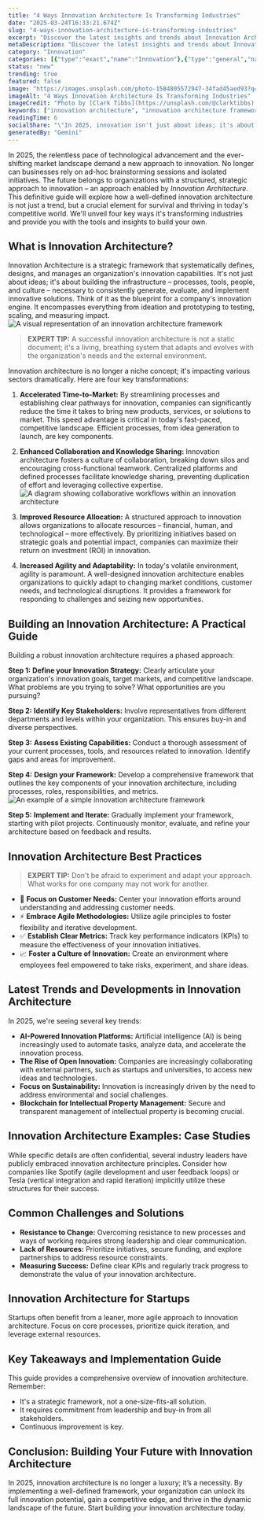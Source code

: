 ```yaml
---
title: "4 Ways Innovation Architecture Is Transforming Industries"
date: "2025-03-24T16:33:21.674Z"
slug: "4-ways-innovation-architecture-is-transforming-industries"
excerpt: "Discover the latest insights and trends about Innovation Architecture. This comprehensive guide covers everything you need to know about Innovation Architecture in 2025."
metaDescription: "Discover the latest insights and trends about Innovation Architecture. This comprehensive guide covers everything you need to know about Innovation Archite..."
category: "Innovation"
categories: [{"type":"exact","name":"Innovation"},{"type":"general","name":"Business Strategy"},{"type":"medium","name":"Digital Transformation"},{"type":"specific","name":"Agile Development"},{"type":"niche","name":"Microservices"}]
status: "new"
trending: true
featured: false
image: "https://images.unsplash.com/photo-1504805572947-34fad45aed93?q=85&w=1200&fit=max&fm=webp&auto=compress"
imageAlt: "4 Ways Innovation Architecture Is Transforming Industries"
imageCredit: "Photo by [Clark Tibbs](https://unsplash.com/@clarktibbs) on Unsplash"
keywords: ["innovation architecture", "innovation architecture framework", "enterprise innovation architecture", "building an innovation architecture", "innovation architecture best practices", "innovation architecture consulting", "how to implement innovation architecture", "innovation architecture examples", "what is innovation architecture?", "innovation architecture for startups"]
readingTime: 6
socialShare: "\"In 2025, innovation isn't just about ideas; it's about building the infrastructure to consistently deliver them.  Innovation architecture is the blueprint for that future.\""
generatedBy: "Gemini"
---
```


In 2025, the relentless pace of technological advancement and the ever-shifting market landscape demand a new approach to innovation.  No longer can businesses rely on ad-hoc brainstorming sessions and isolated initiatives.  The future belongs to organizations with a structured, strategic approach to innovation – an approach enabled by *Innovation Architecture*.  This definitive guide will explore how a well-defined innovation architecture is not just a trend, but a crucial element for survival and thriving in today's competitive world.  We'll unveil four key ways it's transforming industries and provide you with the tools and insights to build your own.

## What is Innovation Architecture?

Innovation Architecture is a strategic framework that systematically defines, designs, and manages an organization's innovation capabilities.  It's not just about ideas; it's about building the infrastructure – processes, tools, people, and culture – necessary to consistently generate, evaluate, and implement innovative solutions. Think of it as the blueprint for a company's innovation engine.  It encompasses everything from ideation and prototyping to testing, scaling, and measuring impact. ![A visual representation of an innovation architecture framework](https://images.unsplash.com/photo-1451187580459-43490279c0fa?q=85&w=1200&fit=max&fm=webp&auto=compress)

> **EXPERT TIP:**  A successful innovation architecture is not a static document; it's a living, breathing system that adapts and evolves with the organization's needs and the external environment.


Innovation architecture is no longer a niche concept; it's impacting various sectors dramatically. Here are four key transformations:

1. **Accelerated Time-to-Market:** By streamlining processes and establishing clear pathways for innovation, companies can significantly reduce the time it takes to bring new products, services, or solutions to market. This speed advantage is critical in today's fast-paced, competitive landscape.  Efficient processes, from idea generation to launch, are key components.

2. **Enhanced Collaboration and Knowledge Sharing:**  Innovation architecture fosters a culture of collaboration, breaking down silos and encouraging cross-functional teamwork.  Centralized platforms and defined processes facilitate knowledge sharing, preventing duplication of effort and leveraging collective expertise. ![A diagram showing collaborative workflows within an innovation architecture](https://images.unsplash.com/photo-1484417894907-623942c8ee29?q=85&w=1200&fit=max&fm=webp&auto=compress)

3. **Improved Resource Allocation:**  A structured approach to innovation allows organizations to allocate resources – financial, human, and technological – more effectively.  By prioritizing initiatives based on strategic goals and potential impact, companies can maximize their return on investment (ROI) in innovation.

4. **Increased Agility and Adaptability:**  In today's volatile environment, agility is paramount.  A well-designed innovation architecture enables organizations to quickly adapt to changing market conditions, customer needs, and technological disruptions.  It provides a framework for responding to challenges and seizing new opportunities.

## Building an Innovation Architecture: A Practical Guide

Building a robust innovation architecture requires a phased approach:

**Step 1:** **Define your Innovation Strategy:** Clearly articulate your organization's innovation goals, target markets, and competitive landscape. What problems are you trying to solve? What opportunities are you pursuing?

**Step 2:** **Identify Key Stakeholders:** Involve representatives from different departments and levels within your organization. This ensures buy-in and diverse perspectives.

**Step 3:** **Assess Existing Capabilities:** Conduct a thorough assessment of your current processes, tools, and resources related to innovation. Identify gaps and areas for improvement.

**Step 4:** **Design your Framework:** Develop a comprehensive framework that outlines the key components of your innovation architecture, including processes, roles, responsibilities, and metrics.  ![An example of a simple innovation architecture framework](https://images.unsplash.com/photo-1517976487492-5750f3195933?q=85&w=1200&fit=max&fm=webp&auto=compress)

**Step 5:** **Implement and Iterate:** Gradually implement your framework, starting with pilot projects.  Continuously monitor, evaluate, and refine your architecture based on feedback and results.

## Innovation Architecture Best Practices

> **EXPERT TIP:** Don't be afraid to experiment and adapt your approach. What works for one company may not work for another.

* 🔑 **Focus on Customer Needs:**  Center your innovation efforts around understanding and addressing customer needs.
* ⚡ **Embrace Agile Methodologies:**  Utilize agile principles to foster flexibility and iterative development.
* ✅ **Establish Clear Metrics:**  Track key performance indicators (KPIs) to measure the effectiveness of your innovation initiatives.
* 📈 **Foster a Culture of Innovation:**  Create an environment where employees feel empowered to take risks, experiment, and share ideas.

## Latest Trends and Developments in Innovation Architecture

In 2025, we're seeing several key trends:

* **AI-Powered Innovation Platforms:**  Artificial intelligence (AI) is being increasingly used to automate tasks, analyze data, and accelerate the innovation process.
* **The Rise of Open Innovation:**  Companies are increasingly collaborating with external partners, such as startups and universities, to access new ideas and technologies.
* **Focus on Sustainability:**  Innovation is increasingly driven by the need to address environmental and social challenges.
* **Blockchain for Intellectual Property Management:** Secure and transparent management of intellectual property is becoming crucial.

## Innovation Architecture Examples: Case Studies

While specific details are often confidential, several industry leaders have publicly embraced innovation architecture principles.  Consider how companies like Spotify (agile development and user feedback loops) or Tesla (vertical integration and rapid iteration) implicitly utilize these structures for their success.  

## Common Challenges and Solutions

* **Resistance to Change:**  Overcoming resistance to new processes and ways of working requires strong leadership and clear communication.
* **Lack of Resources:**  Prioritize initiatives, secure funding, and explore partnerships to address resource constraints.
* **Measuring Success:**  Define clear KPIs and regularly track progress to demonstrate the value of your innovation architecture.

## Innovation Architecture for Startups

Startups often benefit from a leaner, more agile approach to innovation architecture.  Focus on core processes, prioritize quick iteration, and leverage external resources.

## Key Takeaways and Implementation Guide

This guide provides a comprehensive overview of innovation architecture. Remember:

* It's a strategic framework, not a one-size-fits-all solution.
* It requires commitment from leadership and buy-in from all stakeholders.
* Continuous improvement is key.

## Conclusion: Building Your Future with Innovation Architecture

In 2025, innovation architecture is no longer a luxury; it’s a necessity. By implementing a well-defined framework, your organization can unlock its full innovation potential, gain a competitive edge, and thrive in the dynamic landscape of the future.  Start building your innovation architecture today.

